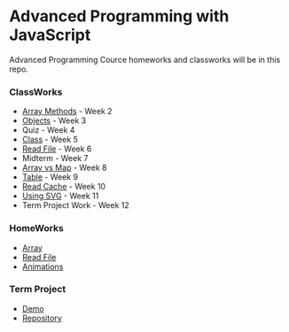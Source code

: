 # Advanced Programming with JavaScript
Advanced Programming Cource homeworks and classworks will be in this repo.

### ClassWorks
- [Array Methods](https://bedirhanyildirim.github.io/AdvProg/CW2) - Week 2
- [Objects](https://bedirhanyildirim.github.io/AdvProg/CW3) - Week 3
- Quiz - Week 4
- [Class](https://bedirhanyildirim.github.io/AdvProg/CW4) - Week 5
- [Read File](https://bedirhanyildirim.github.io/AdvProg/CW5) - Week 6
- Midterm - Week 7
- [Array vs Map](https://bedirhanyildirim.github.io/AdvProg/CW6) - Week 8
- [Table](https://bedirhanyildirim.github.io/AdvProg/CW7) - Week 9
- [Read Cache](https://bedirhanyildirim.github.io/AdvProg/CW8) - Week 10
- [Using SVG](https://bedirhanyildirim.github.io/AdvProg/CW9) - Week 11
- Term Project Work - Week 12

### HomeWorks
- [Array](https://bedirhanyildirim.github.io/AdvProg/HW1)
- [Read File](https://bedirhanyildirim.github.io/AdvProg/HW2)
- [Animations](https://bedirhanyildirim.github.io/AdvProg/HW3)

### Term Project
- [Demo](http://fsmvu.com)
- [Repository](https://github.com/bedirhanyildirim/student-clubs-otomation)
